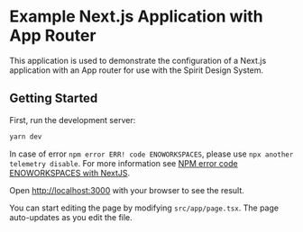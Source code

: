 # Example Next.js Application with App Router

This application is used to demonstrate the configuration of a Next.js application with an App router for use with the Spirit Design System.

## Getting Started

First, run the development server:

```bash
yarn dev
```

In case of error `npm error ERR! code ENOWORKSPACES`, please use `npx another telemetry disable`. For more information see [NPM error code ENOWORKSPACES with NextJS][npm-error-enoworkspaces].

Open [http://localhost:3000](http://localhost:3000) with your browser to see the result.

You can start editing the page by modifying `src/app/page.tsx`. The page auto-updates as you edit the file.

[npm-error-enoworkspaces]: https://github.com/vercel/turborepo/issues/4183
